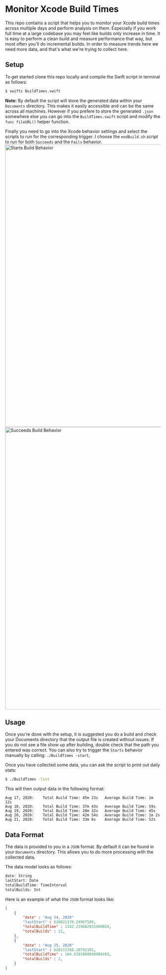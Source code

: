 # Monitor Xcode Build Times

This repo contains a script that helps you to monitor your Xcode build times across multiple days and perform analysis on them. 
Especially if you work full time at a large codebase you may feel like builds only increase in time. It is easy to perform a clean build and measure performance that way, but most often you'll do incremental builds. In order to measure trends here we need more data, and that's what we're trying to collect here.

## Setup

To get started clone this repo locally and compile the Swift script in terminal as follows:
```bash
$ swiftc BuildTimes.swift
```

**Note:** By default the script will store the generated data within your `Documents` directory. This makes it easily accessible and can be the same across all machines. However if you prefere to store the generated `.json` somewhere else you can go into the `BuildTimes.swift` script and modify the `func fileURL()` helper function.

Finally you need to go into the Xcode behavior settings and select the scripts to run for the corresponding trigger. I choose the `endBuild.sh` script to run for both `Succeeds` and the `Fails` behavior.
<img width="912" alt="Starts Build Behavior" src="https://user-images.githubusercontent.com/13894518/91257933-f0500580-e71f-11ea-866c-37274ea746f0.png">
<img width="912" alt="Succeeds Build Behavior" src="https://user-images.githubusercontent.com/13894518/91257938-f2b25f80-e71f-11ea-8d59-cfc6c7390da7.png">

## Usage
Once you're done with the setup, it is suggested you do a build and check your Documents directory that the output file is created without issues. If you do not see a file show up after building, double check that the path you entered was correct. You can also try to trigger the `Starts` behavior manually by calling: `./BuildTimes -start`,

Once you have collected some data, you can ask the script to print out daily stats:
```bash
$ ./BuildTimes -list
```

This will then output data in the following format:
```
Aug 17, 2020: 	 Total Build Time: 45m 23s 	 Average Build Time: 1m 12s
Aug 18, 2020: 	 Total Build Time: 37m 43s 	 Average Build Time: 59s
Aug 19, 2020: 	 Total Build Time: 28m 32s 	 Average Build Time: 45s
Aug 20, 2020: 	 Total Build Time: 42m 54s 	 Average Build Time: 1m 2s
Aug 21, 2020:	 Total Build Time: 33m 6s	 Average Build Time: 52s
```

## Data Format
The data is provided to you in a `JSON` format. By default it can be found in your `Documents` directory. This allows you to do more processing with the collected data.

The data model looks as follows:
```swift
date: String
lastStart: Date
totalBuildTime: TimeInterval
totalBuilds: Int
```

Here is an example of what the `JSON` format looks like:
```json
[
	{
		"date" : "Aug 24, 2020"
		"lastStart" : 620021178.24967599,
		"totalBuildTime" : 1542.219682931900024,
		"totalBuilds" : 21,
	},
	{
		"date" : "Aug 25, 2020"
		"lastStart" : 620112168.20791101,
		"totalBuildTime" : 104.5191808938980103,
		"totalBuilds" : 2,
	}
]
```
